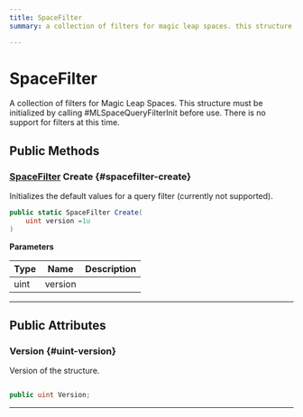 ```yaml
---
title: SpaceFilter
summary: a collection of filters for magic leap spaces. this structure must be initialized by calling #mlspacequeryfilterinit before use. there is no support for filters at this time. 

---
```


# SpaceFilter




A collection of filters for Magic Leap Spaces. This structure must be initialized by calling #MLSpaceQueryFilterInit before use. There is no support for filters at this time.   





## Public Methods

### [SpaceFilter](/versioned_docs/version-14-Jun-2023/unity-api/api/UnityEngine.XR.MagicLeap/MLSpace/UnityEngine.XR.MagicLeap.MLSpace.SpaceFilter.md) Create {#spacefilter-create}

Initializes the default values for a query filter (currently not supported). 

```csharp
public static SpaceFilter Create(
    uint version =1u
)
```


**Parameters**

| Type | Name  | Description  | 
|--|--|--|
| uint |version||






-----------

## Public Attributes

### Version {#uint-version}

Version of the structure. 

```csharp

public uint Version;

```






-----------


